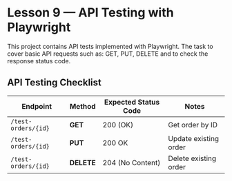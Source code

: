 # Lesson 9 — API Testing with Playwright

This project contains API tests implemented with Playwright.
The task to cover basic API requests such as: GET, PUT, DELETE and to check the response status code.

## API Testing Checklist

| Endpoint            | Method     | Expected Status Code | Notes                 |
| ------------------- | ---------- | -------------------- | --------------------- |
| `/test-orders/{id}` | **GET**    | 200 (OK)             | Get order by ID       |
| `/test-orders/{id}` | **PUT**    | 200 OK               | Update existing order |
| `/test-orders/{id}` | **DELETE** | 204 (No Content)     | Delete existing order |
